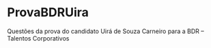 # ProvaBDRUira
Questões da prova do candidato Uirá de Souza Carneiro para a BDR – Talentos Corporativos
